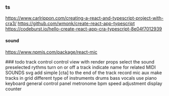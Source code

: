 ### ts
https://www.carlrippon.com/creating-a-react-and-typescript-project-with-cra3/
https://github.com/wmonk/create-react-app-typescript
https://codeburst.io/hello-create-react-app-cra-typescript-8e04f7012939

#### sound
https://www.npmjs.com/package/react-mic
<!-- https://surikov.github.io/midi-sounds-react/ -->
<!-- https://libraries.io/npm/react-looper/0.2.6 -->
<!-- https://github.com/mmckegg/loop-drop-app -->
<!-- https://thisdavej.com/node-js-playing-sounds-to-provide-notifications/ -->
<!-- https://libraries.io/npm/audio-loader -->


### todo
track control
  control view with render props
  select the sound
  preselected rythms
  turn on or off a track
  indicate name for related MIDI SOUNDS svg
  add simple [cta] to the end of the track
record
  mic
  aux
make tracks in grid
  different type of instruments
    drums
    bass
    vocals
  use piano keyboard
general control panel
  metronome
    bpm speed adjustment
    display counter